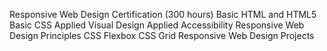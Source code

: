 Responsive Web Design Certification (300 hours)
Basic HTML and HTML5
Basic CSS
Applied Visual Design
Applied Accessibility
Responsive Web Design Principles
CSS Flexbox
CSS Grid
Responsive Web Design Projects


